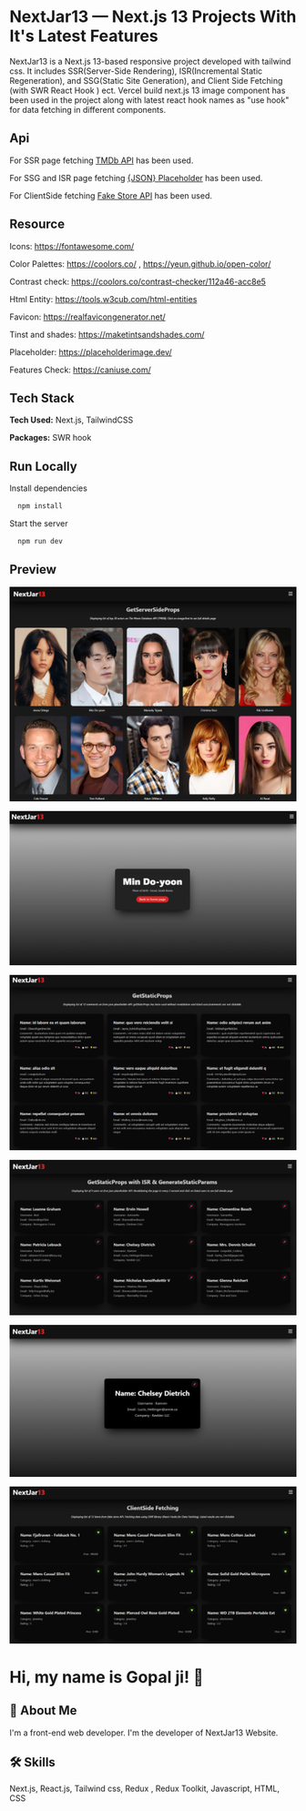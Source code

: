 # NextJar13 — Next.js 13 Projects With It's Latest Features

NextJar13 is a Next.js 13-based responsive project developed with tailwind css. It includes SSR(Server-Side Rendering), ISR(Incremental Static Regeneration), and SSG(Static Site Generation), and Client Side Fetching (with SWR React Hook ) ect. Vercel build next.js 13 image component has been used in the project along with latest react hook names as "use hook" for data fetching in different components.



## Api

For SSR page fetching [TMDb API](https://developers.themoviedb.org/3/getting-started/introduction) has been used.

For SSG and ISR page fetching [{JSON} Placeholder](https://jsonplaceholder.typicode.com/) has been used.

For ClientSide fetching [Fake Store API](https://fakestoreapi.com/) has been used.

## Resource

Icons: https://fontawesome.com/

Color Palettes: https://coolors.co/ , https://yeun.github.io/open-color/

Contrast check: https://coolors.co/contrast-checker/112a46-acc8e5

Html Entity: https://tools.w3cub.com/html-entities

Favicon: https://realfavicongenerator.net/

Tinst and shades: https://maketintsandshades.com/


Placeholder: https://placeholderimage.dev/


Features Check: https://caniuse.com/

## Tech Stack

**Tech Used:** Next.js, TailwindCSS

**Packages:** SWR hook

## Run Locally

Install dependencies

```bash
  npm install
```

Start the server

```bash
  npm run dev

```

## Preview

![Home SSR](https://raw.githubusercontent.com/CodingByGopal/imagesAsLink/main/nextjar13-images/home-nextjar13.png)

![SSr results](https://raw.githubusercontent.com/CodingByGopal/imagesAsLink/main/nextjar13-images/ssr-result-nextjar13.png)


![SSG](https://raw.githubusercontent.com/CodingByGopal/imagesAsLink/main/nextjar13-images/ssg-nextjar13.png)

![ISR](https://raw.githubusercontent.com/CodingByGopal/imagesAsLink/main/nextjar13-images/isr-nextjar13.png)

![ISR Results](https://raw.githubusercontent.com/CodingByGopal/imagesAsLink/main/nextjar13-images/isr-result-nextjar13.png)

![Client Fetch](https://raw.githubusercontent.com/CodingByGopal/imagesAsLink/main/nextjar13-images/clientFetch-nextjar13.png)




# Hi, my name is Gopal ji! 👋



## 🚀 About Me

I'm a front-end web developer. I'm the developer of NextJar13 Website.

## 🛠 Skills

Next.js, React.js, Tailwind css, Redux , Redux Toolkit, Javascript, HTML, CSS
